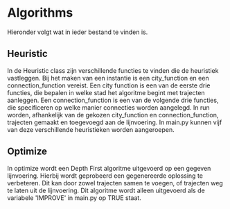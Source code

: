 # Algorithms

Hieronder volgt wat in ieder bestand te vinden is.

## Heuristic
In de Heuristic class zijn verschillende functies te vinden die de heuristiek 
vastleggen. Bij het maken van een instantie is een city_function en een 
connection_function vereist. Een city function is een van de eerste drie 
functies, die bepalen in welke stad het algoritme begint met trajecten 
aanleggen. Een connection_function is een van de volgende drie functies,
die specificeren op welke manier connecties worden aangelegd. In run worden,
afhankelijk van de gekozen city_function en connection_function, trajecten 
gemaakt en toegevoegd aan de lijnvoering. In main.py kunnen vijf van deze
verschillende heuristieken worden aangeroepen. 

## Optimize
In optimize wordt een Depth First algoritme uitgevoerd op een gegeven
lijnvoering. Hierbij wordt geprobeerd een gegenereerde oplossing te verbeteren. 
Dit kan door zowel trajecten samen te voegen, of trajecten weg te laten uit de 
lijnvoering. Dit algoritme wordt alleen uitgevoerd als de variabele 'IMPROVE' in 
main.py op TRUE staat. 